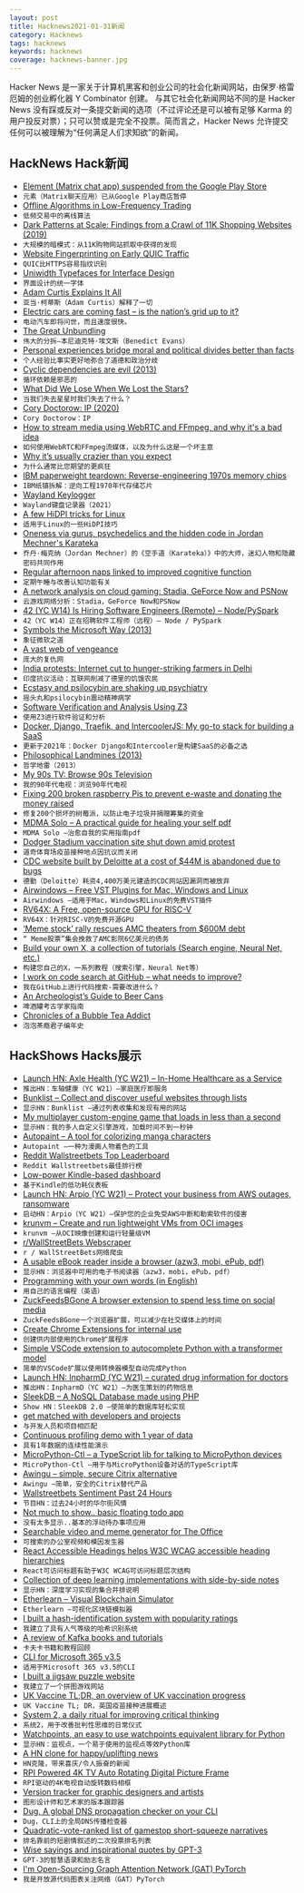 ```yaml
---
layout: post
title: Hacknews2021-01-31新闻
category: Hacknews
tags: hacknews
keywords: hacknews
coverage: hacknews-banner.jpg
---
```


Hacker News 是一家关于计算机黑客和创业公司的社会化新闻网站，由保罗·格雷厄姆的创业孵化器 Y Combinator 创建。
与其它社会化新闻网站不同的是 Hacker News 没有踩或反对一条提交新闻的选项（不过评论还是可以被有足够 Karma 的用户投反对票）；只可以赞或是完全不投票。简而言之，Hacker News 允许提交任何可以被理解为“任何满足人们求知欲”的新闻。

## HackNews Hack新闻


- [Element (Matrix chat app) suspended from the Google Play Store](https://twitter.com/element_hq/status/1355290296947499013)
- `元素（Matrix聊天应用）已从Google Play商店暂停`
- [Offline Algorithms in Low-Frequency Trading](https://queue.acm.org/detail.cfm?id=3448307)
- `低频交易中的离线算法`
- [Dark Patterns at Scale: Findings from a Crawl of 11K Shopping Websites (2019)](https://webtransparency.cs.princeton.edu/dark-patterns/)
- `大规模的暗模式：从11K购物网站抓取中获得的发现`
- [Website Fingerprinting on Early QUIC Traffic](https://arxiv.org/abs/2101.11871)
- `QUIC比HTTPS容易指纹识别`
- [Uniwidth Typefaces for Interface Design](https://uxdesign.cc/uniwidth-typefaces-for-interface-design-b6e8078dc0f7)
- `界面设计的统一字体`
- [Adam Curtis Explains It All](https://www.newyorker.com/news/letter-from-the-uk/adam-curtis-explains-it-all)
- `亚当·柯蒂斯（Adam Curtis）解释了一切`
- [Electric cars are coming fast – is the nation’s grid up to it?](https://www.nytimes.com/2021/01/29/climate/gm-electric-cars-power-grid.html)
- `电动汽车即将问世，而且速度很快。`
- [The Great Unbundling](https://www.ben-evans.com/presentations)
- `伟大的分拆–本尼迪克特·埃文斯（Benedict Evans）`
- [Personal experiences bridge moral and political divides better than facts](https://www.pnas.org/content/118/6/e2008389118)
- `个人经验比事实更好地弥合了道德和政治分歧`
- [Cyclic dependencies are evil (2013)](https://fsharpforfunandprofit.com/posts/cyclic-dependencies/)
- `循环依赖是邪恶的`
- [What Did We Lose When We Lost the Stars?](https://theconvivialsociety.substack.com/p/what-did-we-lose-when-we-lost-the)
- `当我们失去星星时我们失去了什么？`
- [Cory Doctorow: IP (2020)](https://locusmag.com/2020/09/cory-doctorow-ip)
- `Cory Doctorow：IP`
- [How to stream media using WebRTC and FFmpeg, and why it's a bad idea](https://blog.maxwellgale.com/2021/01/30/streaming-video-over-webrtc-using-ffmpeg/)
- `如何使用WebRTC和FFmpeg流媒体，以及为什么这是一个坏主意`
- [Why it’s usually crazier than you expect](https://www.collaborativefund.com/blog/crazy/)
- `为什么通常比您期望的更疯狂`
- [IBM paperweight teardown: Reverse-engineering 1970s memory chips](https://www.righto.com/2021/01/ibm-paperweight-teardown-reverse.html)
- `IBM纸镇拆解：逆向工程1970年代存储芯片`
- [Wayland Keylogger](https://github.com/Aishou/wayland-keylogger)
- `Wayland键盘记录器（2021）`
- [A few HiDPI tricks for Linux](https://blog.yossarian.net/2020/12/24/A-few-HiDPI-tricks-for-Linux)
- `适用于Linux的一些HiDPI技巧`
- [Oneness via gurus, psychedelics and the hidden code in Jordan Mechner's Karateka](https://schmud.de/posts/2020-12-16-be-here-now.html)
- `乔丹·梅克纳（Jordan Mechner）的《空手道（Karateka）》中的大师，迷幻人物和隐藏密码共同作用`
- [Regular afternoon naps linked to improved cognitive function](https://www.sciencefocus.com/the-human-body/afternoon-naps-linked-to-improved-cognitive-function/)
- `定期午睡与改善认知功能有关`
- [A network analysis on cloud gaming: Stadia, GeForce Now and PSNow](https://arxiv.org/abs/2012.06774)
- `云游戏网络分析：Stadia，GeForce Now和PSNow`
- [42 (YC W14) Is Hiring Software Engineers (Remote) – Node/PySpark](https://weworkremotely.com/remote-jobs/42-technologies-software-engineer-full-time-remote)
- `42（YC W14）正在招聘软件工程师（远程）– Node / PySpark`
- [Symbols the Microsoft Way (2013)](https://randomascii.wordpress.com/2013/03/09/symbols-the-microsoft-way/)
- `象征微软之道`
- [A vast web of vengeance](https://www.nytimes.com/2021/01/30/technology/change-my-google-results.html)
- `庞大的复仇网`
- [India protests: Internet cut to hunger-striking farmers in Delhi](https://www.bbc.co.uk/news/world-asia-india-55872480)
- `印度抗议活动：互联网削减了德里的饥饿农民`
- [Ecstasy and psilocybin are shaking up psychiatry](https://www.nature.com/articles/d41586-021-00187-9)
- `摇头丸和psilocybin震动精神病学`
- [Software Verification and Analysis Using Z3](https://research.nccgroup.com/2021/01/29/software-verification-and-analysis-using-z3/)
- `使用Z3进行软件验证和分析`
- [Docker, Django, Traefik, and IntercoolerJS: My go-to stack for building a SaaS](https://www.simplecto.com/docker-django-traefik-intercoolerjs-is-my-stack-for-2021/)
- `更新于2021年：Docker Django和Intercooler是构建SaaS的必备之选`
- [Philosophical Landmines (2013)](https://www.lesswrong.com/posts/L4HQ3gnSrBETRdcGu/philosophical-landmines)
- `哲学地雷（2013）`
- [My 90s TV: Browse 90s Television](https://my90stv.com)
- `我的90年代电视：浏览90年代电视`
- [Fixing 200 broken raspberry Pis to prevent e-waste and donating the money raised](https://blog.jmdawson.co.uk/i-bought-200-raspberry-pi-model-bs-and-im-going-to-fix-them-part-4/)
- `修复200个损坏的树莓派，以防止电子垃圾并捐赠筹集的资金`
- [MDMA Solo – A practical guide for healing your self pdf](https://ia902906.us.archive.org/5/items/mdmasolo/MDMA%20solo.pdf)
- `MDMA Solo –治愈自我的实用指南pdf`
- [Dodger Stadium vaccination site shut down amid protest](https://www.latimes.com/california/story/2021-01-30/dodger-stadiums-covid-19-vaccination-site-shutdown-after-dozens-of-protesters-gather-at-entrance)
- `道奇体育场疫苗接种地点因抗议而关闭`
- [CDC website built by Deloitte at a cost of $44M is abandoned due to bugs](https://www.technologyreview.com/2021/01/30/1017086/cdc-44-million-vaccine-data-vams-problems/)
- `德勤（Deloitte）耗资4,400万美元建造的CDC网站因漏洞而被放弃`
- [Airwindows – Free VST Plugins for Mac, Windows and Linux](http://www.airwindows.com/vsts/)
- `Airwindows –适用于Mac，Windows和Linux的免费VST插件`
- [RV64X: A Free, open-source GPU for RISC-V](https://www.eetimes.com/rv64x-a-free-open-source-gpu-for-risc-v/)
- `RV64X：针对RISC-V的免费开源GPU`
- [‘Meme stock’ rally rescues AMC theaters from $600M debt](https://www.polygon.com/movies/2021/1/29/22256360/amc-stock-price-reddit-rally-robinhood-debt-conversion)
- `“ Meme股票”集会挽救了AMC影院6亿美元的债务`
- [Build your own X, a collection of tutorials (Search engine, Neural Net, etc.)](https://github.com/danistefanovic/build-your-own-x)
- `构建您自己的X，一系列教程（搜索引擎，Neural Net等）`
- [I work on code search at GitHub – what needs to improve?](https://twitter.com/JnBrymn/status/1355654689652690953)
- `我在GitHub上进行代码搜索-需要改进什么？`
- [An Archeologist’s Guide to Beer Cans](https://daily.jstor.org/an-archeologists-guide-to-beer-cans/)
- `啤酒罐考古学家指南`
- [Chronicles of a Bubble Tea Addict](https://www.newyorker.com/culture/personal-history/chronicles-of-a-bubble-tea-addict)
- `泡泡茶瘾君子编年史`


## HackShows Hacks展示

- [Launch HN: Axle Health (YC W21) – In-Home Healthcare as a Service](item?id=25930061)
- `推出HN：车轴健康（YC W21）–家庭医疗即服务`
- [ Bunklist – Collect and discover useful websites through lists](https://bunklist.com)
- `显示HN：Bunklist –通过列表收集和发现有用的网站`
- [ My multiplayer custom-engine game that loads in less than a second](http://vnav.io)
- `显示HN：我的多人自定义引擎游戏，加载时间不到一秒钟`
- [ Autopaint – A tool for colorizing manga characters](https://creart.innovrepublic.com/)
- `Autopaint –一种为漫画人物着色的工具`
- [ Reddit Wallstreetbets Top Leaderboard](https://stonks.news/wsb/summary/)
- `Reddit Wallstreetbets最佳排行榜`
- [ Low-power Kindle-based dashboard](https://github.com/pascalw/kindle-dash)
- `基于Kindle的低功耗仪表板`
- [Launch HN: Arpio (YC W21) – Protect your business from AWS outages, ransomware](item?id=25941082)
- `启动HN：Arpio（YC W21）–保护您的企业免受AWS中断和勒索软件的侵害`
- [ krunvm – Create and run lightweight VMs from OCI images](https://github.com/slp/krunvm/)
- `krunvm –从OCI映像创建和运行轻量级VM`
- [ r/WallStreetBets Webscraper](https://github.com/rmcsqrd/yolo-scrape)
- `r / WallStreetBets网络爬虫`
- [ A usable eBook reader inside a browser (azw3, mobi, ePub, pdf)](https://www.loudreader.com)
- `显示HN：浏览器中可用的电子书阅读器（azw3，mobi，ePub，pdf）`
- [ Programming with your own words (in English)](item?id=25945567)
- `用自己的语言编程（英语）`
- [ ZuckFeedsBGone A browser extension to spend less time on social media](https://github.com/lawrencehook/ZuckFeedsBGone)
- `ZuckFeedsBGone一个浏览器扩展，可以减少在社交媒体上的时间`
- [ Create Chrome Extensions for internal use](https://extension.dev)
- `创建供内部使用的Chrome扩展程序`
- [ Simple VSCode extension to autocomplete Python with a transformer model](item?id=25952573)
- `简单的VSCode扩展以使用转换器模型自动完成Python`
- [Launch HN: InpharmD (YC W21) – curated drug information for doctors](item?id=25957775)
- `推出HN：InpharmD（YC W21）–为医生策划的药物信息`
- [ SleekDB – A NoSQL Database made using PHP](https://sleekdb.github.io/)
- `Show HN：SleekDB 2.0 –使简单的数据库轻松实现`
- [ get matched with developers and projects](https://connectdome.com)
- `与开发人员和项目相匹配`
- [ Continuous profiling demo with 1 year of data](https://demo.pyroscope.io/?name=hotrod.golang.driver%7B%7D&from=now-1y)
- `具有1年数据的连续性能演示`
- [ MicroPython-Ctl – a TypeScript lib for talking to MicroPython devices](https://www.metachris.com/2021/01/micropython-ctl-a-typescript-library-for-talking-to-micropython-devices/)
- `MicroPython-Ctl –用于与MicroPython设备对话的TypeScript库`
- [ Awingu – simple, secure Citrix alternative](https://www.awingu.com)
- `Awingu –简单，安全的Citrix替代产品`
- [ Wallstreetbets Sentiment Past 24 Hours](https://wsbsentiment.io/)
- `节目HN：过去24小时的华尔街风情`
- [ Not much to show.. basic floating todo app](https://github.com/soheil/NoteTop)
- `没有太多显示..基本的浮动待办事项应用`
- [ Searchable video and meme generator for The Office](https://www.mikescerealshack.co)
- `可搜索的办公室视频和模因发生器`
- [ React Accessible Headings helps W3C WCAG accessible heading hierarchies](https://www.npmjs.com/package/react-accessible-headings)
- `React可访问标题有助于W3C WCAG可访问标题层次结构`
- [ Collection of deep learning implementations with side-by-side notes](https://nn.labml.ai)
- `显示HN：深度学习实现的集合并排说明`
- [ Etherlearn – Visual Blockchain Simulator](https://etherlearn.cryptizens.io)
- `Etherlearn –可视化区块链模拟器`
- [ I built a hash-identification system with popularity ratings](https://github.com/HashPals/Name-That-Hash)
- `我建立了具有人气等级的哈希识别系统`
- [ A review of Kafka books and tutorials](https://stambros.medium.com/the-ultimate-knowledge-trove-2bed285dc23e)
- `卡夫卡书籍和教程回顾`
- [ CLI for Microsoft 365 v3.5](https://developer.microsoft.com/en-us/microsoft-365/blogs/cli-microsoft-365-3-5/)
- `适用于Microsoft 365 v3.5的CLI`
- [ I built a jigsaw puzzle website](https://puzzlepanda.com)
- `我建立了一个拼图游戏网站`
- [ UK Vaccine TL;DR, an overview of UK vaccination progress](https://vaxtldr.uk/)
- `UK Vaccine TL; DR，英国疫苗接种进展概述`
- [ System 2, a daily ritual for improving critical thinking](https://www.gosystem2.com/)
- `系统2，用于改善批判性思维的日常仪式`
- [ Watchpoints, an easy to use watchpoints equivalent library for Python](https://github.com/gaogaotiantian/watchpoints)
- `显示HN：监视点，一个易于使用的监视点等效Python库`
- [ A HN clone for happy/uplifting news](https://www.happinews.co/)
- `HN克隆，带来喜庆/令人振奋的新闻`
- [ RPI Powered 4K TV Auto Rotating Digital Picture Frame](https://www.youtube.com/watch?v=iV8g9ow1waU)
- `RPI驱动的4K电视自动旋转数码相框`
- [ Version tracker for graphic designers and artists](https://www.snowtrack.io/)
- `图形设计师和艺术家的版本跟踪器`
- [ Dug, A global DNS propagation checker on your CLI](http://github.com/unfrl/dug/)
- `Dug，CLI上的全局DNS传播检查器`
- [ Quadratic-vote-ranked list of gamestop short-squeeze narratives](https://knovigator.com/quest/gamestop-wallstreetbets-GME-robinhood-narratives-4o62ex4g)
- `排名靠前的短剧情叙述的二次投票排名列表`
- [ Wise sayings and inspirational quotes by GPT-3](https://twitter.com/Wisdom1Original)
- `GPT-3的智慧语录和励志名言`
- [ I'm Open-Sourcing Graph Attention Network (GAT) PyTorch](https://github.com/gordicaleksa/pytorch-GAT)
- `我是开放源代码图表关注网络（GAT）PyTorch`

